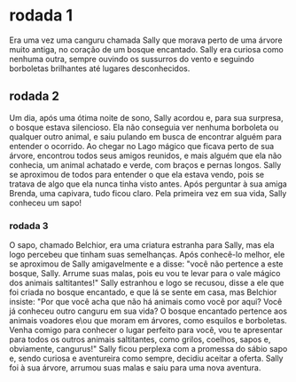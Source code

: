 # rodada 1 
Era uma vez uma canguru chamada Sally que morava perto de uma árvore muito antiga, no coração de um bosque encantado. Sally era curiosa como nenhuma outra, sempre ouvindo os sussurros do vento e seguindo borboletas brilhantes até lugares desconhecidos.

## rodada 2
Um dia, após uma ótima noite de sono, Sally acordou e, para sua surpresa, o bosque estava silencioso. Ela não conseguia ver nenhuma borboleta ou qualquer outro animal, e saiu pulando em busca de encontrar alguém para entender o ocorrido. Ao chegar no Lago mágico que ficava perto de sua árvore, encontrou todos seus amigos reunidos, e mais alguém que ela não conhecia, um animal achatado e verde, com braços e pernas longos. Sally se aproximou de todos para entender o que ela estava vendo, pois se tratava de algo que ela nunca tinha visto antes. Após perguntar à sua amiga Brenda, uma capivara, tudo ficou claro. Pela primeira vez em sua vida, Sally conheceu um sapo!

### rodada 3 
O sapo, chamado Belchior, era uma criatura estranha para Sally, mas ela logo percebeu que tinham suas semelhanças. Após conhecê-lo melhor, ele se aproximou de Sally amigavelmente e a disse: "você não pertence a este bosque, Sally. Arrume suas malas, pois eu vou te levar para o vale mágico dos animais saltitantes!" 
Sally estranhou e logo se recusou, disse a ele que foi criada no bosque encantado, e que lá se sente em casa, mas Belchior insiste: "Por que você acha que não há animais como você por aqui? Você já conheceu outro canguru em sua vida? O bosque encantado pertence aos animais voadores e\ou que moram em árvores, como esquilos e borboletas. Venha comigo para conhecer o lugar perfeito para você, vou te apresentar para todos os outros animais saltitantes, como grilos, coelhos, sapos e, obviamente, cangurus!"
Sally ficou perplexa com a promessa do sábio sapo e, sendo curiosa e aventureira como sempre, decidiu aceitar a oferta. Sally foi à sua árvore, arrumou suas malas e saiu para uma nova aventura.